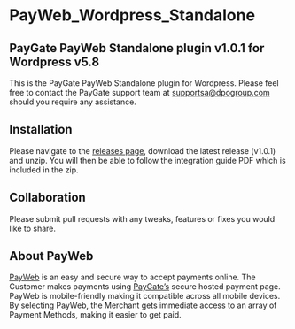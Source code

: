 # PayWeb_Wordpress_Standalone

## PayGate PayWeb Standalone plugin v1.0.1 for Wordpress v5.8

This is the PayGate PayWeb Standalone plugin for Wordpress. Please feel free to contact the PayGate support team at supportsa@dpogroup.com should you require any assistance.

## Installation

Please navigate to the [releases page](https://github.com/PayGate/PayWeb_Wordpress_Standalone/releases), download the
latest release (v1.0.1) and unzip. You will then be able to follow the integration guide PDF which is included in the
zip.

## Collaboration

Please submit pull requests with any tweaks, features or fixes you would like to share.

## About PayWeb

[PayWeb](https://www.paygate.co.za/paygate-products/payweb/) is an easy and secure way to accept payments online. The Customer makes payments using [PayGate’s](https://www.paygate.co.za/) secure hosted payment page. PayWeb is mobile-friendly making it compatible across all mobile devices. By selecting PayWeb, the Merchant gets immediate access to an array of Payment Methods, making it easier to get paid.
